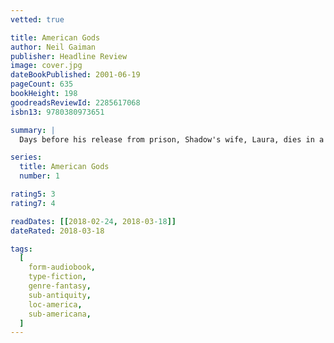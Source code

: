 ```yaml
---
vetted: true

title: American Gods
author: Neil Gaiman
publisher: Headline Review
image: cover.jpg
dateBookPublished: 2001-06-19
pageCount: 635
bookHeight: 198
goodreadsReviewId: 2285617068
isbn13: 9780380973651

summary: |
  Days before his release from prison, Shadow's wife, Laura, dies in a mysterious car crash. Numbly, he makes his way back home. On the plane, he encounters the enigmatic Mr Wednesday, who claims to be a refugee from a distant war, a former god and the king of America. Together they embark on a profoundly strange journey across the heart of the USA, whilst all around them a storm of preternatural and epic proportions threatens to break.

series:
  title: American Gods
  number: 1

rating5: 3
rating7: 4

readDates: [[2018-02-24, 2018-03-18]]
dateRated: 2018-03-18

tags:
  [
    form-audiobook,
    type-fiction,
    genre-fantasy,
    sub-antiquity,
    loc-america,
    sub-americana,
  ]
---
```

